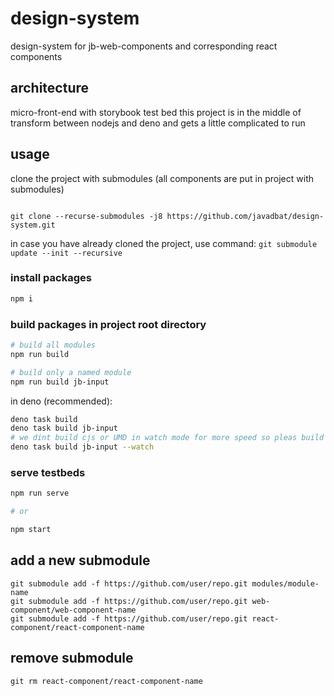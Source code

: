 # design-system

design-system for jb-web-components and corresponding react components

## architecture

micro-front-end with storybook test bed
this project is in the middle of transform between nodejs and deno and gets a little complicated to run

## usage

clone the project with submodules (all components are put in project with submodules)

```git

git clone --recurse-submodules -j8 https://github.com/javadbat/design-system.git

```

in case you have already cloned the project, use command: `git submodule update --init --recursive`

### install packages

```bash
npm i
```

### build packages in project root directory

```bash
# build all modules
npm run build

# build only a named module
npm run build jb-input
```
in deno (recommended):
```bash
deno task build
deno task build jb-input
# we dint build cjs or UMD in watch mode for more speed so pleas build your package without watch mode at least 1 time before publish
deno task build jb-input --watch
```

### serve testbeds

```bash
npm run serve

# or

npm start
```
## add a new submodule

```terminal
git submodule add -f https://github.com/user/repo.git modules/module-name 
git submodule add -f https://github.com/user/repo.git web-component/web-component-name 
git submodule add -f https://github.com/user/repo.git react-component/react-component-name 
```
## remove submodule

```terminal
git rm react-component/react-component-name
```
